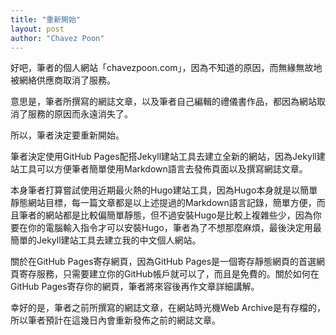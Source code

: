 ```yaml
---
title: "重新開始"
layout: post
author: "Chavez Poon"
---
```


好吧，筆者的個人網站「chavezpoon.com」，因為不知道的原因，而無緣無故地被網絡供應商取消了服務。

意思是，筆者所撰寫的網誌文章，以及筆者自己編輯的禮儀書作品，都因為網站取消了服務的原因而永遠消失了。

所以，筆者決定要重新開始。

筆者決定使用GitHub Pages配搭Jekyll建站工具去建立全新的網站，因為Jekyll建站工具可以方便筆者簡單使用Markdown語言去發佈頁面以及撰寫網誌文章。

本身筆者打算嘗試使用近期最火熱的Hugo建站工具，因為Hugo本身就是以簡單靜態網站目標，每一篇文章都是以上述提過的Markdown語言記錄，簡單方便，而且筆者的網站都是比較偏簡單靜態，但不過安裝Hugo是比較上複雜些少，因為你要在你的電腦輸入指令才可以安裝Hugo，筆者為了不想那麼麻煩，最後決定用最簡單的Jekyll建站工具去建立我的中文個人網站。

關於在GitHub Pages寄存網頁，因為GitHub Pages是一個寄存靜態網頁的首選網頁寄存服務，只需要建立你的GitHub帳戶就可以了，而且是免費的。關於如何在GitHub Pages寄存你的網頁，筆者將來容後再作文章詳細講解。

幸好的是，筆者之前所撰寫的網誌文章，在網站時光機Web Archive是有存檔的，所以筆者預計在這幾日內會重新發佈之前的網誌文章。
